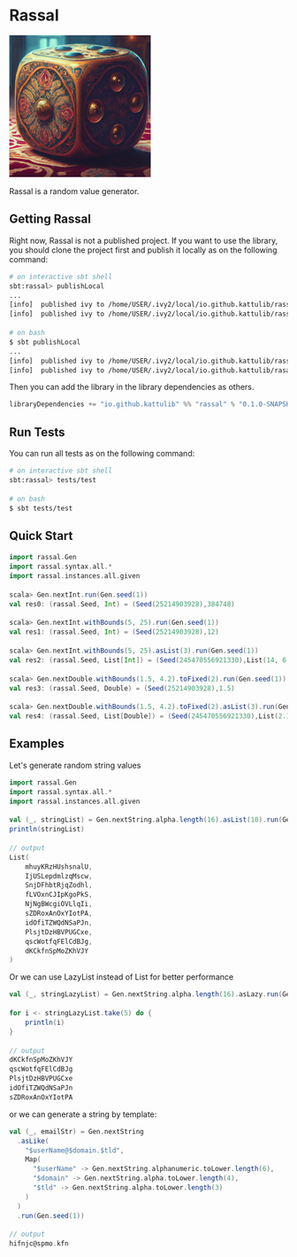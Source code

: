 # Rassal
<p>
    <img src="/docs/icon.jpeg" width="256" height="256" />
</p>

Rassal is a random value generator.

## Getting Rassal
Right now, Rassal is not a published project. If you want to use the library,
you should clone the project first and publish it locally as on the following
command:

```bash
# on interactive sbt shell
sbt:rassal> publishLocal
...
[info]  published ivy to /home/USER/.ivy2/local/io.github.kattulib/rassal_3/0.1.0-SNAPSHOT
[info]  published ivy to /home/USER/.ivy2/local/io.github.kattulib/rassal-core_3/0.1.0-SNAPSHOT

# on bash
$ sbt publishLocal
...
[info]  published ivy to /home/USER/.ivy2/local/io.github.kattulib/rassal_3/0.1.0-SNAPSHOT
[info]  published ivy to /home/USER/.ivy2/local/io.github.kattulib/rasasl-core_3/0.1.0-SNAPSHOT
```

Then you can add the library in the library dependencies as others.
```scala
libraryDependencies += "io.github.kattulib" %% "rassal" % "0.1.0-SNAPSHOT"
```

## Run Tests
You can run all tests as on the following command:
```bash
# on interactive sbt shell
sbt:rassal> tests/test

# on bash
$ sbt tests/test
```

## Quick Start
```scala
import rassal.Gen
import rassal.syntax.all.*
import rassal.instances.all.given

scala> Gen.nextInt.run(Gen.seed(1))
val res0: (rassal.Seed, Int) = (Seed(25214903928),384748)

scala> Gen.nextInt.withBounds(5, 25).run(Gen.seed(1))
val res1: (rassal.Seed, Int) = (Seed(25214903928),12)

scala> Gen.nextInt.withBounds(5, 25).asList(3).run(Gen.seed(1))
val res2: (rassal.Seed, List[Int]) = (Seed(245470556921330),List(14, 6, 12))

scala> Gen.nextDouble.withBounds(1.5, 4.2).toFixed(2).run(Gen.seed(1))
val res3: (rassal.Seed, Double) = (Seed(25214903928),1.5)

scala> Gen.nextDouble.withBounds(1.5, 4.2).toFixed(2).asList(3).run(Gen.seed(1))
val res4: (rassal.Seed, List[Double]) = (Seed(245470556921330),List(2.19, 2.94, 1.5))
```

## Examples
Let's generate random string values
```scala
import rassal.Gen
import rassal.syntax.all.*
import rassal.instances.all.given

val (_, stringList) = Gen.nextString.alpha.length(16).asList(10).run(Gen.seed(1))
println(stringList)

// output
List(
    mhuyKRzHUshsnalU,
    IjUSLepdmlzqMscw,
    SnjDFhbtRjqZodhl,
    fLVOxnCJIpKgoPkS,
    NjNgBWcgiOVLlqIi,
    sZDRoxAnOxYIotPA,
    idOfiTZWQdNSaPJn,
    PlsjtDzHBVPUGCxe,
    qscWotfqFElCdBJg,
    dKCkfnSpMoZKhVJY
)
```

Or we can use LazyList instead of List for better performance
```scala
val (_, stringLazyList) = Gen.nextString.alpha.length(16).asLazy.run(Gen.seed(1))

for i <- stringLazyList.take(5) do {
    println(i)
}

// output
dKCkfnSpMoZKhVJY
qscWotfqFElCdBJg
PlsjtDzHBVPUGCxe
idOfiTZWQdNSaPJn
sZDRoxAnOxYIotPA
```

or we can generate a string by template:
```scala
val (_, emailStr) = Gen.nextString
  .asLike(
    "$userName@$domain.$tld",
    Map(
      "$userName" -> Gen.nextString.alphanumeric.toLower.length(6),
      "$domain" -> Gen.nextString.alpha.toLower.length(4),
      "$tld" -> Gen.nextString.alpha.toLower.length(3)
    )
  )
  .run(Gen.seed(1))

// output
hifnjc@spmo.kfn
```
